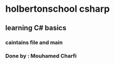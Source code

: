 # holbertonschool csharp
## learning C# basics
### caintains file and main
### Done by : Mouhamed Charfi